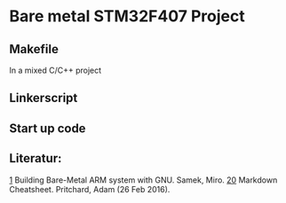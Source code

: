 # Bare metal STM32F407 Project

## Makefile

In a mixed C/C++ project 

## Linkerscript


## Start up code


## Literatur:
[1](http://www.embedded.com/design/mcus-processors-and-socs/4007119/Building-Bare-Metal-ARM-Systems-with-GNU-Part-1--Getting-Started) Building Bare-Metal ARM system with GNU. Samek, Miro. 
[20](https://github.com/adam-p/markdown-here/wiki/Markdown-Cheatsheet) Markdown Cheatsheet. Pritchard, Adam (26 Feb 2016).
